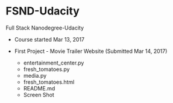 # FSND-Udacity
Full Stack Nanodegree-Udacity

* Course started Mar 13, 2017

* First Project - Movie Trailer Website (Submitted Mar 14, 2017)
  - entertainment_center.py
  - fresh_tomatoes.py
  - media.py
  - fresh_tomatoes.html
  - README.md
  - Screen Shot
